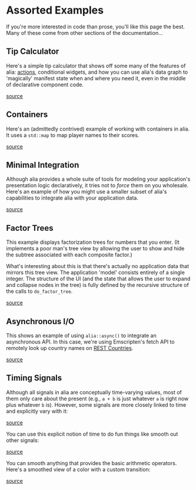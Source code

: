 Assorted Examples
=================

<script>
    init_alia_demos(['tip-calculator-demo', 'loop-macros-demo',
        'for-each-map-demo', 'fetch-country', 'time-signal',
        'number-smoothing', 'color-smoothing', 'factor-tree']);
</script>

If you're more interested in code than prose, you'll like this page the best.
Many of these come from other sections of the documentation...

Tip Calculator
--------------

Here's a simple tip calculator that shows off some many of the features of alia:
[actions](actions.md), conditional widgets, and how you can use alia's data
graph to 'magically' manifest state when and where you need it, even in the
middle of declarative component code.

[source](numerical.cpp ':include :fragment=tip-calculator')

<div class="demo-panel">
<div id="tip-calculator-demo"></div>
</div>

Containers
----------

Here's an (admittedly contrived) example of working with containers in alia.
It uses a `std::map` to map player names to their scores.

[source](tracking.cpp ':include :fragment=for-each-map-demo')

<div class="demo-panel">
<div id="for-each-map-demo"></div>
</div>

Minimal Integration
-------------------

Although alia provides a whole suite of tools for modeling your application's
presentation logic declaratively, it tries not to *force* them on you wholesale.
Here's an example of how you might use a smaller subset of alia's capabilities
to integrate alia with your application data.

[source](tracking.cpp ':include :fragment=loop-macros-demo')

<div class="demo-panel">
<div id="loop-macros-demo"></div>
</div>

Factor Trees
------------

This example displays factorization trees for numbers that you enter. (It
implements a poor man's tree view by allowing the user to show and hide the
subtree associated with each composite factor.)

What's interesting about this is that there's actually no application data that
mirrors this tree view. The application 'model' consists entirely of a single
integer. The structure of the UI (and the state that allows the user to expand
and collapse nodes in the tree) is fully defined by the recursive structure of
the calls to `do_factor_tree`.

[source](numerical.cpp ':include :fragment=factor-tree')

<div class="demo-panel">
<div id="factor-tree"></div>
</div>

Asynchronous I/O
----------------

This shows an example of using `alia::async()` to integrate an asynchronous API.
In this case, we're using Emscripten's fetch API to remotely look up country
names on [REST Countries](https://restcountries.eu).

[source](fetch.cpp ':include :fragment=fetch-country')

<div class="demo-panel">
<div id="fetch-country"></div>
</div>

Timing Signals
--------------

Although all signals in alia are conceptually time-varying values, most of them
only care about the present (e.g., `a + b` is just whatever `a` is right now
plus whatever `b` is). However, some signals are more closely linked to time and
explicitly vary with it:

[source](timing.cpp ':include :fragment=time-signal')

<div class="demo-panel">
<div id="time-signal"></div>
</div>

You can use this explicit notion of time to do fun things like smooth out other
signals:

[source](timing.cpp ':include :fragment=number-smoothing')

<div class="demo-panel">
<div id="number-smoothing"></div>
</div>

You can smooth anything that provides the basic arithmetic operators. Here's a
smoothed view of a color with a custom transition:

[source](timing.cpp ':include :fragment=color-smoothing')

<div class="demo-panel">
<div id="color-smoothing"></div>
</div>
